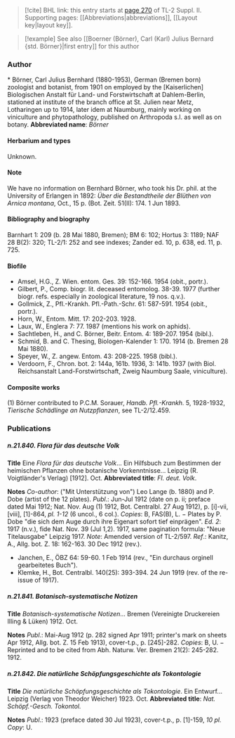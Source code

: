 > [!cite] BHL link: this entry starts at [page 270](https://www.biodiversitylibrary.org/page/33265467) of TL-2 Suppl. II.
> Supporting pages: [[Abbreviations|abbreviations]], [[Layout key|layout key]].

> [!example] See also [[Boerner (Börner), Carl (Karl) Julius Bernard {std. Börner}|first entry]] for this author

### Author

\* Börner, Carl Julius Bernhard (1880-1953), German (Bremen born) zoologist and botanist, from 1901 on employed by the \[Kaiserlichen\] Biologischen Anstalt für Land- und Forstwirtschaft at Dahlem-Berlin, stationed at institute of the branch office at St. Julien near Metz, Lotharingen up to 1914, later idem at Naumburg, mainly working on viniculture and phytopathology, published on Arthropoda s.l. as well as on botany. 
**Abbreviated name**: *Börner*

#### Herbarium and types

Unknown.

#### Note

We have no information on Bernhard Börner, who took his Dr. phil. at the University of Erlangen in 1892: *Über die Bestandtheile der Blüthen von Arnica montana*, Oct., 15 p. (Bot. Zeit. 51(II): 174. 1 Jun 1893.

#### Bibliography and biography

Barnhart 1: 209 (b. 28 Mai 1880, Bremen); BM 6: 102; Hortus 3: 1189; NAF 28 B(2): 320; TL-2/1: 252 and see indexes; Zander ed. 10, p. 638, ed. 11, p. 725.

#### Biofile

- Amsel, H.G., Z. Wien. entom. Ges. 39: 152-166. 1954 (obit., portr.).
- Gilbert, P., Comp. biogr. lit. deceased entomolog. 38-39. 1977 (further biogr. refs. especially in zoological literature, 19 nos. q.v.).
- Gollmick, Z., Pfl.-Krankh. Pfl.-Path.-Schr. 61: 587-591. 1954 (obit., portr.).
- Horn, W., Entom. Mitt. 17: 202-203. 1928.
- Laux, W., Englera 7: 77. 1987 (mentions his work on aphids).
- Sachtleben, H., and C. Börner, Beitr. Entom. 4: 189-207. 1954 (bibl.).
- Schmid, B. and C. Thesing, Biologen-Kalender 1: 170. 1914 (b. Bremen 28 Mai 1880).
- Speyer, W., Z. angew. Entom. 43: 208-225. 1958 (bibl.).
- Verdoorn, F., Chron. bot. 2: 144a, 161b. 1936, 3: 141b. 1937 (with Biol. Reichsanstalt Land-Forstwirtschaft, Zweig Naumburg Saale, viniculture).

#### Composite works

(1) Börner contributed to P.C.M. Sorauer, *Handb. Pfl.-Krankh.* 5, 1928-1932, *Tierische Schädlinge an Nutzpflanzen*, see TL-2/12.459.

### Publications

##### n.21.840. Flora für das deutsche Volk

**Title**
Eine *Flora für das deutsche Volk*... Ein Hilfsbuch zum Bestimmen der heimischen Pflanzen ohne botanische Vorkenntnisse... Leipzig (R. Voigtländer's Verlag) \[1912\]. Oct.
**Abbreviated title**: *Fl. deut. Volk*.

**Notes**
*Co-author*: ("Mit Unterstützung von") Leo Lange (b. 1880) and P. Dobe (artist of the 12 plates).
*Publ*.: Jun-Jul 1912 (date on p. ii; preface dated Mai 1912; Nat. Nov. Aug (1) 1912, Bot. Centralbl. 27 Aug 1912), p. \[i\]-vii, \[viii\], \[1\]-864, *pl. 1-12* (6 uncol., 6 col.). *Copies*: B, FAS(B), L. − Plates by P. Dobe "die sich dem Auge durch ihre Eigenart sofort tief einprägen".
*Ed. 2*: 1917 (n.v.), fide Nat. Nov. 39 (Jul 1,2). 1917, same pagination formula: "Neue Titelausgabe" Leipzig 1917.
*Note*: Amended version of TL-2/597.
*Ref*.: Kanitz, A., Allg. bot. Z. 18: 162-163. 30 Dec 1912 (rev.).
- Janchen, E., ÖBZ 64: 59-60. 1 Feb 1914 (rev., "Ein durchaus orginell gearbeitetes Buch").
- Klemke, H., Bot. Centralbl. 140(25): 393-394. 24 Jun 1919 (rev. of the re-issue of 1917).

##### n.21.841. Botanisch-systematische Notizen

**Title**
*Botanisch-systematische Notizen*... Bremen (Vereinigte Druckereien Illing & Lüken) 1912. Oct.

**Notes**
*Publ*.: Mai-Aug 1912 (p. 282 signed Apr 1911; printer's mark on sheets Apr 1912, Allg. bot. Z. 15 Feb 1913), cover-t.p., p. \[245\]-282. *Copies*: B, U. − Reprinted and to be cited from Abh. Naturw. Ver. Bremen 21(2): 245-282. 1912.

##### n.21.842. Die natürliche Schöpfungsgeschichte als Tokontologie

**Title**
*Die natürliche Schöpfungsgeschichte als Tokontologie*. Ein Entwurf... Leipzig (Verlag von Theodor Weicher) 1923. Oct.
**Abbreviated title**: *Nat. Schöpf.-Gesch. Tokontol.*

**Notes**
*Publ*.: 1923 (preface dated 30 Jul 1923), cover-t.p., p. \[1\]-159, *10 pl. Copy*: U.

